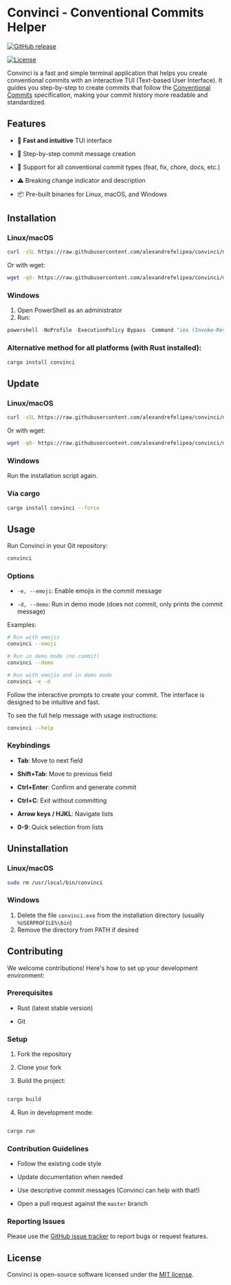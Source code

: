 # Convinci - Conventional Commits Helper

[![GitHub release](https://img.shields.io/github/release/alexandrefelipea/convinci.svg)](https://github.com/alexandrefelipea/convinci/releases)

[![License](https://img.shields.io/badge/license-MIT-blue.svg)](https://opensource.org/licenses/MIT)

Convinci is a fast and simple terminal application that helps you create conventional commits with an interactive TUI (Text-based User Interface). It guides you step-by-step to create commits that follow the [Conventional Commits](https://www.conventionalcommits.org) specification, making your commit history more readable and standardized.

## Features

- 🚀 **Fast and intuitive** TUI interface

- 📝 Step-by-step commit message creation

- 🔄 Support for all conventional commit types (feat, fix, chore, docs, etc.)
- ⚠️ Breaking change indicator and description
- 📦 Pre-built binaries for Linux, macOS, and Windows

## Installation

### Linux/macOS
```bash
curl -sSL https://raw.githubusercontent.com/alexandrefelipea/convinci/master/install.sh | bash
```
Or with wget:

```bash
wget -qO- https://raw.githubusercontent.com/alexandrefelipea/convinci/master/install.sh | bash
```
### Windows
1. Open PowerShell as an administrator
2. Run:
```powershell
powershell -NoProfile -ExecutionPolicy Bypass -Command "iex (Invoke-RestMethod -Uri 'https://raw.githubusercontent.com/alexandrefelipea/convinci/master/install.ps1')"
```

### Alternative method for all platforms (with Rust installed):
```bash
cargo install convinci
```

## Update
### Linux/macOS
```bash
curl -sSL https://raw.githubusercontent.com/alexandrefelipea/convinci/master/install.sh | bash
```
Or with wget:

```bash
wget -qO- https://raw.githubusercontent.com/alexandrefelipea/convinci/master/install.sh | bash
```

### Windows
Run the installation script again.


### Via cargo
```bash
cargo install convinci --force
```

## Usage

Run Convinci in your Git repository:

```bash
convinci
```
### Options

- `-e, --emoji`: Enable emojis in the commit message

- `-d, --demo`: Run in demo mode (does not commit, only prints the commit message)

Examples:

```bash
# Run with emojis
convinci --emoji

# Run in demo mode (no commit)
convinci --demo

# Run with emojis and in demo mode
convinci -e -d
```

Follow the interactive prompts to create your commit. The interface is designed to be intuitive and fast.

To see the full help message with usage instructions:

```bash
convinci --help
```

### Keybindings

- **Tab**: Move to next field

- **Shift+Tab**: Move to previous field

- **Ctrl+Enter**: Confirm and generate commit

- **Ctrl+C**: Exit without committing

- **Arrow keys / HJKL**: Navigate lists

- **0-9**: Quick selection from lists

## Uninstallation
### Linux/macOS
```bash
sudo rm /usr/local/bin/convinci
```

### Windows
1. Delete the file `convinci.exe` from the installation directory (usually `%USERPROFILE%\bin`)
2. Remove the directory from PATH if desired


## Contributing

We welcome contributions! Here's how to set up your development environment:

### Prerequisites

- Rust (latest stable version)

- Git

### Setup

1. Fork the repository

2. Clone your fork

3. Build the project:

```bash

cargo build

```

4. Run in development mode:

```bash

cargo run

```

### Contribution Guidelines

- Follow the existing code style

- Update documentation when needed

- Use descriptive commit messages (Convinci can help with that!)

- Open a pull request against the `master` branch

### Reporting Issues

Please use the [GitHub issue tracker](https://github.com/alexandrefelipea/convinci/issues) to report bugs or request features.

## License

Convinci is open-source software licensed under the [MIT license](LICENSE).
